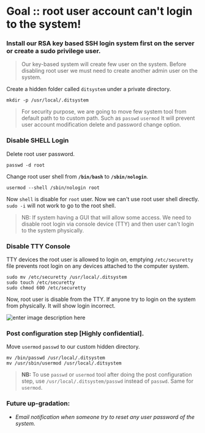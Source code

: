 # Goal :: root user account can't login to the system!

### Install our RSA key based SSH login system first  on the server or create a sudo privilege   user. 

> Our key-based system will create few user on the system. Before disabling root user we must need to create another admin user on the system. 


Create a hidden folder called `ditsystem` under a private directory.

    mkdir -p /usr/local/.ditsystem
	
> For security purpose, we are going to move few system tool from default path to to custom path. Such as `passwd` `usermod`  It will prevent user account modification delete and password change option. 
### Disable SHELL Login
Delete root user password.

    passwd -d root

Change root user shell from **`/bin/bash`** to **`/sbin/nologin`**. 

    usermod --shell /sbin/nologin root

Now `shell` is disable for `root` user. Now we can't use root user shell directly.  `sudo -i` will not work to go to the root shell.
 >NB: If system having a GUI that will allow some access. We need to disable root login via console device (TTY) and then user can't login to the system physically.

### Disable TTY Console 
TTY devices the root user is allowed to login on, emptying `/etc/securetty`  file prevents root login on any devices attached to the computer system.

    sudo mv /etc/securetty /usr/local/.ditsystem
    sudo touch /etc/securetty
    sudo chmod 600 /etc/securetty
    
Now, root user is disable from the TTY. If anyone try to login on the system from physically. It will show login incorrect. 

![enter image description here](https://lh3.googleusercontent.com/YIIu1SFSyt7hDjrxD8MYATuCkrI5BnhmoefQLMgYcX2fqs4_K59EcZNeOHAG0rU0cQIfkilAy6F2 "root_user_disable")

### Post configuration step [Highly confidential].

Move `usermod` `passwd`  to our custom hidden directory. 

    mv /bin/passwd /usr/local/.ditsystem
    mv /usr/sbin/usermod /usr/local/.ditsystem
    
> **NB:** To use `passwd` or `usermod` tool after doing the post configuration step, use `/usr/local/.ditsystem/passwd` instead of `passwd`.  Same for `usermod`.

### Future up-gradation:

* *Email notification when someone try to reset any user password of the system.*
